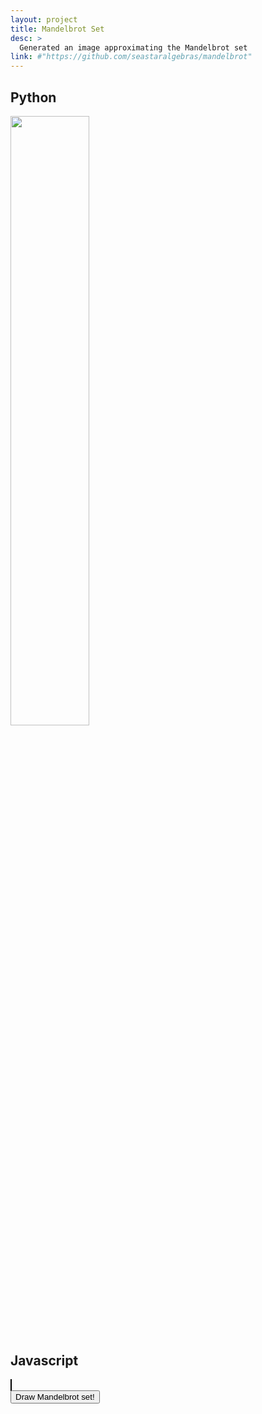 ```yaml
---
layout: project
title: Mandelbrot Set
desc: >
  Generated an image approximating the Mandelbrot set
link: #"https://github.com/seastaralgebras/mandelbrot"
---
```

## Python
<img src="{{ site.url }}/assets/images/mandelbrot_2000px_1000steps.png" width="50%">


## Javascript

<canvas id="mandelbrot" width="500" height="500" style="border:1px solid #000000"></canvas>
<br>
<button onclick="drawMandelbrot(canvas)">Draw Mandelbrot set!</button>


<script>
    var canvas = document.getElementById("mandelbrot");
    // drawMandelbrot(canvas);
</script>
